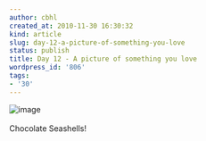 ```yaml
---
author: cbhl
created_at: 2010-11-30 16:30:32
kind: article
slug: day-12-a-picture-of-something-you-love
status: publish
title: Day 12 - A picture of something you love
wordpress_id: '806'
tags:
- '30'
---
```


![image](http://blog.azuresky.ca/blog/wp-content/uploads/2010/11/wpid-IMG_20101126_174428.jpg)\
\
Chocolate Seashells!
